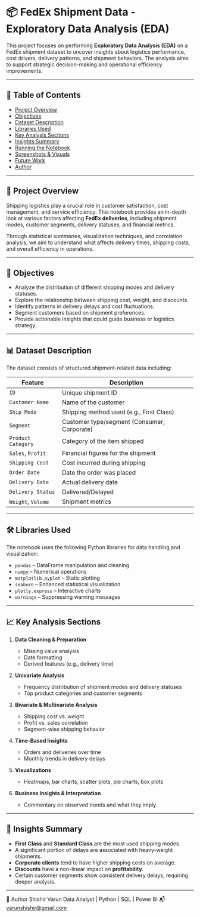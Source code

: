 # 📦 FedEx Shipment Data - Exploratory Data Analysis (EDA)

This project focuses on performing **Exploratory Data Analysis (EDA)** on a FedEx shipment dataset to uncover insights about logistics performance, cost drivers, delivery patterns, and shipment behaviors. The analysis aims to support strategic decision-making and operational efficiency improvements.

---

## 📌 Table of Contents

- [Project Overview](#project-overview)  
- [Objectives](#objectives)  
- [Dataset Description](#dataset-description)  
- [Libraries Used](#libraries-used)  
- [Key Analysis Sections](#key-analysis-sections)  
- [Insights Summary](#insights-summary)  
- [Running the Notebook](#running-the-notebook)  
- [Screenshots & Visuals](#screenshots--visuals)  
- [Future Work](#future-work)  
- [Author](#author)

---

## 📄 Project Overview

Shipping logistics play a crucial role in customer satisfaction, cost management, and service efficiency. This notebook provides an in-depth look at various factors affecting **FedEx deliveries**, including shipment modes, customer segments, delivery statuses, and financial metrics.

Through statistical summaries, visualization techniques, and correlation analysis, we aim to understand what affects delivery times, shipping costs, and overall efficiency in operations.

---

## 🎯 Objectives

- Analyze the distribution of different shipping modes and delivery statuses.
- Explore the relationship between shipping cost, weight, and discounts.
- Identify patterns in delivery delays and cost fluctuations.
- Segment customers based on shipment preferences.
- Provide actionable insights that could guide business or logistics strategy.

---

## 📊 Dataset Description

The dataset consists of structured shipment-related data including:

| Feature            | Description                                   |
|--------------------|-----------------------------------------------|
| `ID`               | Unique shipment ID                            |
| `Customer Name`    | Name of the customer                          |
| `Ship Mode`        | Shipping method used (e.g., First Class)      |
| `Segment`          | Customer type/segment (Consumer, Corporate)   |
| `Product Category` | Category of the item shipped                  |
| `Sales`, `Profit`  | Financial figures for the shipment            |
| `Shipping Cost`    | Cost incurred during shipping                 |
| `Order Date`       | Date the order was placed                     |
| `Delivery Date`    | Actual delivery date                          |
| `Delivery Status`  | Delivered/Delayed                             |
| `Weight`, `Volume` | Shipment metrics                              |

---

## 🛠️ Libraries Used

The notebook uses the following Python libraries for data handling and visualization:

- `pandas` – DataFrame manipulation and cleaning
- `numpy` – Numerical operations
- `matplotlib.pyplot` – Static plotting
- `seaborn` – Enhanced statistical visualization
- `plotly.express` – Interactive charts
- `warnings` – Suppressing warning messages

---

## 📈 Key Analysis Sections

1. **Data Cleaning & Preparation**
   - Missing value analysis
   - Date formatting
   - Derived features (e.g., delivery time)

2. **Univariate Analysis**
   - Frequency distribution of shipment modes and delivery statuses
   - Top product categories and customer segments

3. **Bivariate & Multivariate Analysis**
   - Shipping cost vs. weight
   - Profit vs. sales correlation
   - Segment-wise shipping behavior

4. **Time-Based Insights**
   - Orders and deliveries over time
   - Monthly trends in delivery delays

5. **Visualizations**
   - Heatmaps, bar charts, scatter plots, pie charts, box plots

6. **Business Insights & Interpretation**
   - Commentary on observed trends and what they imply

---

## 📌 Insights Summary

- **First Class** and **Standard Class** are the most used shipping modes.
- A significant portion of delays are associated with heavy-weight shipments.
- **Corporate clients** tend to have higher shipping costs on average.
- **Discounts** have a non-linear impact on **profitability**.
- Certain customer segments show consistent delivery delays, requiring deeper analysis.

---
👤 Author
Shishir Varun
Data Analyst | Python | SQL | Power BI
📬 varunshishir@gmail.com

